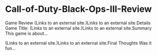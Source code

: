 # Call-of-Duty-Black-Ops-III-Review
Game Review
 (Links to an external site.)Links to an external site.Details
Game Title:
 (Links to an external site.)Links to an external site.Summary
This game is about...

 (Links to an external site.)Links to an external site.Final Thoughts
Was it fun...
